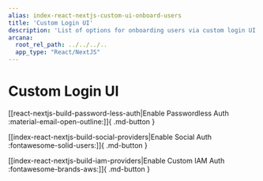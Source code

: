 ```yaml
---
alias: index-react-nextjs-custom-ui-onboard-users
title: 'Custom Login UI'
description: 'List of options for onboarding users via custom login UI - passwordless login, login via social authentication providers or custom authentication providers.'
arcana:
  root_rel_path: ../../../..
  app_type: "React/NextJS"
---
```


# Custom Login UI

[[react-nextjs-build-password-less-auth|Enable Passwordless Auth :material-email-open-outline:]]{ .md-button }

[[index-react-nextjs-build-social-providers|Enable Social Auth :fontawesome-solid-users:]]{ .md-button } 

[[index-react-nextjs-build-iam-providers|Enable Custom IAM Auth :fontawesome-brands-aws:]]{ .md-button }